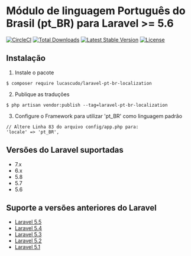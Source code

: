 # Módulo de linguagem Português do Brasil (pt_BR) para Laravel >= 5.6

[![CircleCI](https://circleci.com/gh/lucascudo/laravel-pt-BR-localization.svg?style=svg)](https://circleci.com/gh/lucascudo/laravel-pt-BR-localization) [![Total Downloads](https://poser.pugx.org/lucascudo/laravel-pt-br-localization/downloads)](https://packagist.org/packages/lucascudo/laravel-pt-br-localization) [![Latest Stable Version](https://poser.pugx.org/lucascudo/laravel-pt-br-localization/v/stable)](https://packagist.org/packages/lucascudo/laravel-pt-br-localization) [![License](https://poser.pugx.org/lucascudo/laravel-pt-br-localization/license)](https://packagist.org/packages/lucascudo/laravel-pt-br-localization)

## Instalação

1. Instale o pacote
  ```shell
  $ composer require lucascudo/laravel-pt-br-localization
  ```
2. Publique as traduções
  ```shell
  $ php artisan vendor:publish --tag=laravel-pt-br-localization
  ```
3. Configure o Framework para utilizar 'pt_BR' como linguagem padrão
  ```
  // Altere Linha 83 do arquivo config/app.php para:
  'locale' => 'pt_BR',
  ```
## Versões do Laravel suportadas

* 7.x
* 6.x
* 5.8
* 5.7
* 5.6

## Suporte a versões anteriores do Laravel
  
* [Laravel 5.5](https://github.com/enniosousa/laravel-5.5-pt-BR-localization)
* [Laravel 5.4](https://github.com/Leomhl/laravel-5.4-pt-br-localization)
* [Laravel 5.3](https://github.com/leandroluk/laravel-5.3-pt-br-localization)
* [Laravel 5.2](https://github.com/felipeporto/laravel-5.2-pt-br-localization)
* [Laravel 5.1](https://github.com/bmonteirog/laravel-5.1-pt-br-localization)
